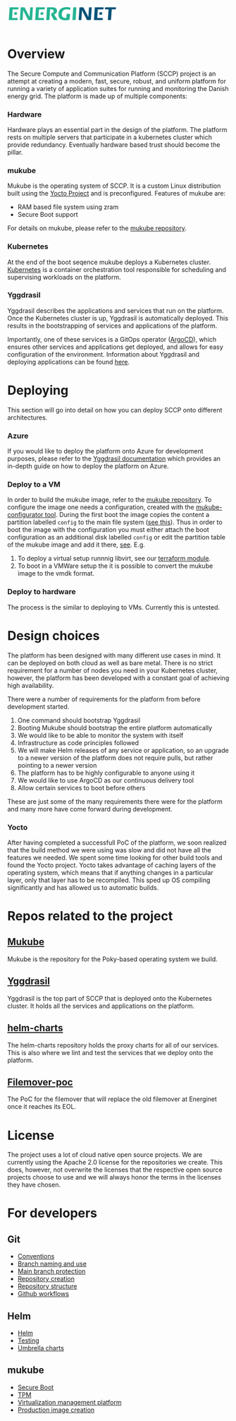 <img src="images/Energinet-logo.png" width="250" style="margin-bottom: 3%">

# Overview
The Secure Compute and Communication Platform (SCCP) project is an attempt at creating a modern, fast, secure, robust, and uniform platform for running a variety of application suites for running and monitoring the Danish energy grid.
The platform is made up of multiple components: 

### Hardware
Hardware plays an essential part in the design of the platform. The platform rests on multiple servers that participate in a kubernetes cluster which provide redundancy. 
Eventually hardware based trust should become the pillar.

### mukube  
Mukube is the operating system of SCCP. It is a custom Linux distribution built using the [Yocto Project](https://www.yoctoproject.org/) and is preconfigured. Features of mukube are:

* RAM based file system using zram
* Secure Boot support

For details on mukube, please refer to the [mukube repository](https://github.com/distributed-technologies/mukube).

### Kubernetes
At the end of the boot seqence mukube deploys a Kubernetes cluster. [Kubernetes](https://kubernetes.io/) is a container orchestration tool responsible for scheduling and supervising workloads on the platform.

### Yggdrasil
Yggdrasil describes the applications and services that run on the platform. Once the Kubernetes cluster is up, Yggdrasil is automatically deployed. This results in the bootstrapping of services and applications of the platform.

Importantly, one of these services is a GitOps operator ([ArgoCD](https://argo-cd.readthedocs.io/en/stable/)), which ensures other services and applications get deployed, and allows for easy configuration of the environment. Information about Yggdrasil and deploying applications can be found [here](https://github.com/distributed-technologies/yggdrasil).

# Deploying
This section will go into detail on how you can deploy SCCP onto different architectures.

### Azure
If you would like to deploy the platform onto Azure for development purposes, please refer to the [Yggdrasil documentation](https://github.com/distributed-technologies/yggdrasil) which provides an in-depth guide on how to deploy the platform on Azure. 

### Deploy to a VM
In order to build the mukube image, refer to the [mukube repository](https://github.com/distributed-technologies/mukube). To configure the image one needs a configuration, created with the [mukube-configurator tool](https://github.com/distributed-technologies/mukube-configurator).
During the first boot the image copies the content a partition labelled `config` to the main file system ([see this](https://github.com/distributed-technologies/mukube/blob/main/meta-k8s-setup/recipes-k8s-configuration/k8s-configuration/files/copy-config-to-state.service)). Thus in order to boot the image with the configuration you must either attach the boot configuration as an additional disk labelled `config` or edit the partition table of the mukube image and add it there, [see](https://github.com/distributed-technologies/wiki/blob/main/mukube/production-image-creation.md). E.g.
1. To deploy a virtual setup runnnig libvirt, see our [terraform module](https://github.com/distributed-technologies/mukube-terraform).
2. To boot in a VMWare setup the it is possible to convert the mukube image to the vmdk format.

### Deploy to hardware
The process is the similar to deploying to VMs. Currently this is untested.

# Design choices
The platform has been designed with many different use cases in mind. It can be deployed on both cloud as well as bare metal. There is no strict requirement for a number of nodes you need in your Kubernetes cluster, however, the platform has been developed with a constant goal of achieving high availability. 

There were a number of requirements for the platform from before development started. 

1. One command should bootstrap Yggdrasil
2. Booting Mukube should bootstrap the entire platform automatically
3. We would like to be able to monitor the system with itself
4. Infrastructure as code principles followed
5. We will make Helm releases of any service or application, so an upgrade to a newer version of the platform does not require pulls, but rather pointing to a newer version
6. The platform has to be highly configurable to anyone using it
7. We would like to use ArgoCD as our continuous delivery tool
8. Allow certain services to boot before others

These are just some of the many requirements there were for the platform and many more have come forward during development. 

### Yocto
After having completed a successfull PoC of the platform, we soon realized that the build method we were using was slow and did not have all the features we needed. We spent some time looking for other build tools and found the Yocto project. Yocto takes advantage of caching layers of the operating system, which means that if anything changes in a particular layer, only that layer has to be recompiled. This sped up OS compiling significantly and has allowed us to automatic builds. 

# Repos related to the project

## [Mukube](https://github.com/distributed-technologies/mukube)
Mukube is the repository for the Poky-based operating system we build. 

## [Yggdrasil](https://github.com/distributed-technologies/yggdrasil)
Yggdrasil is the top part of SCCP that is deployed onto the Kubernetes cluster. It holds all the services and applications on the platform. 

## [helm-charts](https://github.com/distributed-technologies/helm-charts)
The helm-charts repository holds the proxy charts for all of our services. This is also where we lint and test the services that we deploy onto the platform. 

## [Filemover-poc](https://github.com/distributed-technologies/filemover-poc)
The PoC for the filemover that will replace the old filemover at Energinet once it reaches its EOL. 

# License
The project uses a lot of cloud native open source projects. We are currently using the Apache 2.0 license for the repositories we create. This does, however, not overwrite the licenses that the respective open source projects choose to use and we will always honor the terms in the licenses they have chosen. 

# For developers

## Git
- [Conventions](git/conventions.md)
- [Branch naming and use](git/branches.md)
- [Main branch protection](git/main-branch.md)
- [Repository creation](git/repo_creation.md)
- [Repository structure](git/structure.md)
- [Github workflows](git/workflows.md)
## Helm 
- [Helm](helm/helm.md)
- [Testing](helm/test.md)
- [Umbrella charts](helm/umbrella-charts.md)
## mukube
- [Secure Boot](mukube/trusted_execution/secure-boot.md)
- [TPM](mukube/trusted_execution/tpm.md)
- [Virtualization management platform](mukube/virtualization-management-platform.md)
- [Production image creation](mukube/production-image-creation.md)
